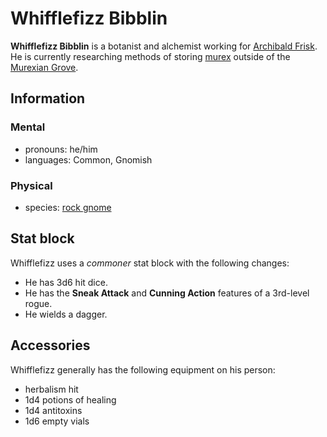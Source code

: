 # Whifflefizz Bibblin

**Whifflefizz Bibblin** is a botanist and alchemist working for [Archibald Frisk](archibald-frisk.md). He is currently researching methods of storing [murex](../../../../ch-6-mote-treasures/murex/) outside of the [Murexian Grove](../../../../ch-4-esterfell-gazetteer/esterfell/lenya/murexian-grove.md).

## Information

### Mental

- pronouns: he/him
- languages: Common, Gnomish

### Physical

- species: [rock gnome](../../../../ch-5-character-options/species/gnome/index.md#rock-gnome)

## Stat block

Whifflefizz uses a _commoner_ stat block with the following changes:

- He has 3d6 hit dice.
- He has the **Sneak Attack** and **Cunning Action** features of a 3rd-level rogue.
- He wields a dagger.

## Accessories

Whifflefizz generally has the following equipment on his person:

- herbalism hit
- 1d4 potions of healing
- 1d4 antitoxins
- 1d6 empty vials
